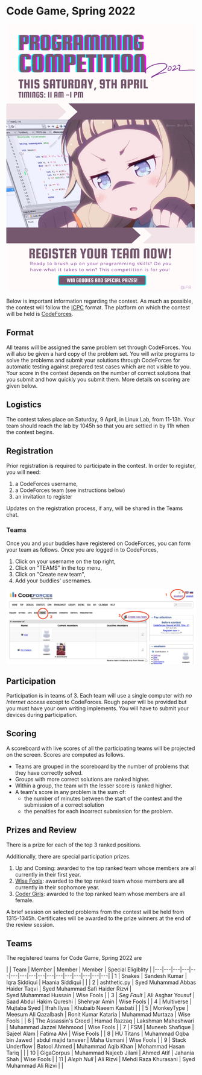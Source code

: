 # Code Game, Spring 2022

<img src="images/poster.png" alt="drawing" width="500"/>

Below is important information regarding the contest. As much as possible, the contest will follow the [ICPC](https://icpc.global/) format. The platform on which the contest will be held is [CodeForces](https://codeforces.com/).

## Format

All teams will be assigned the same problem set through CodeForces. You will also be given a hard copy of the problem set. You will write programs to solve the problems and submit your solutions through CodeForces for automatic testing against prepared test cases which are not visible to you. Your score in the contest depends on the number of correct solutions that you submit and how quickly you submit them. More details on scoring are given below.

## Logistics

The contest takes place on Saturday, 9 April, in Linux Lab, from 11-13h. Your team should reach the lab by 1045h so that you are settled in by 11h when the contest begins.

## Registration

Prior registration is required to participate in the contest. In order to register, you will need:

1. a CodeForces username,
2. a CodeForces team (see instructions below)
3. an invitation to register

Updates on the registration process, if any, will be shared in the Teams chat.

### Teams

Once you and your buddies have registered on CodeForces, you can form your team as follows. Once you are logged in to CodeForces,

1. Click on your username on the top right,
1. Click on "TEAMS" in the top menu,
1. Click on "Create new team",
1. Add your buddies' usernames.

<img src="images/teams.png" alt="drawing" width="800"/>

## Participation

Participation is in teams of 3. Each team will use a single computer with _no Internet access_ except to CodeForces. Rough paper will be provided but you must have your own writing implements. You will have to submit your devices during participation.

## Scoring

A scoreboard with live scores of all the participating teams will be projected on the screen. Scores are computed as follows.

- Teams are grouped in the scoreboard by the number of problems that they have correctly solved.
- Groups with more correct solutions are ranked higher.
- Within a group, the team with the lesser score is ranked higher.
- A team's score in any problem is the sum of:
  - the number of minutes between the start of the contest and the submission of a correct solution
  - the penalties for each incorrect submission for the problem.

## Prizes and Review
There is a prize for each of the top 3 ranked positions.

Additionally, there are special participation prizes.

1. Up and Coming: awarded to the top ranked team whose members are all currently in their first year.
1. [Wise Fools](https://www.wgbh.org/news/2017/10/25/how-we-live/what-exactly-sophomore-and-what-does-it-mean-be-junior-and-senior): awarded to the top ranked team whose members are all currently in their sophomore year.
1. [Coder Girls](https://www.facebook.com/girlsintechsg/photos/a.10150798804401928/10158017542091928/?type=3): awarded to the top ranked team whose members are all female.

A brief session on selected problems from the contest will be held from 1315-1345h. Certificates will be awarded to the prize winners at the end of the review session.


## Teams

The registered teams for Code Game, Spring 2022 are


|   | Team  | Member  | Member  | Member  | Special&nbsp;Eligiblity  |
|---|---|---|---|---|---|---|---|---|---|---|---|---|---|---|---|
| 1  | Snakes                | Sandesh Kumar | Iqra Siddiqui | Haania Siddiqui | | 
| 2  | ashthetic.py		     | Syed&nbsp;Muhammad&nbsp;Abbas Haider Taqvi | Syed&nbsp;Muhammad&nbsp;Safi Haider Rizvi | Syed&nbsp;Muhammad&nbsp;Hussain | Wise Fools | 
| 3  | _Seg Fault_			 | Ali Asghar Yousuf | Saad Abdul Hakim Qureshi | Shehryar Amin | Wise Fools |
| 4  | Multiverse			 | Mujtaba Syed | Ifrah Ilyas | Khubaib Naeem Kasbati | |
| 5  | MonkeyType			 | Meesum Ali Qazalbash | Ronit Kumar Kataria | Muhammad Murtaza | Wise Fools |
| 6  | The Assassin's Creed  | Hamad Razzaq | Lakshman Maheshwari | Muhammad Jazzel Mehmood | Wise Fools |
| 7  | FSM					 | Muneeb Shafique | Sajeel Alam | Fatima Alvi | Wise Fools |
| 8  | HU Titans			 | Muhammad Oqba bin Jawed | abdul majid tanveer | Maha Usmani | Wise Fools |
| 9  | Stack Underflow		 | Batool Ahmed | Muhammad Aqib Khan | Mohammad Hasan Tariq | |
| 10 | GigaCorpus			 | Muhammad Najeeb Jilani | Ahmed Atif | Jahania Shah | Wise&nbsp;Fools |
| 11 | _Aleph Null_          | Ali Rizvi | Mehdi Raza Khurasani | Syed Muhammad Ali Rizvi | |












  










  
